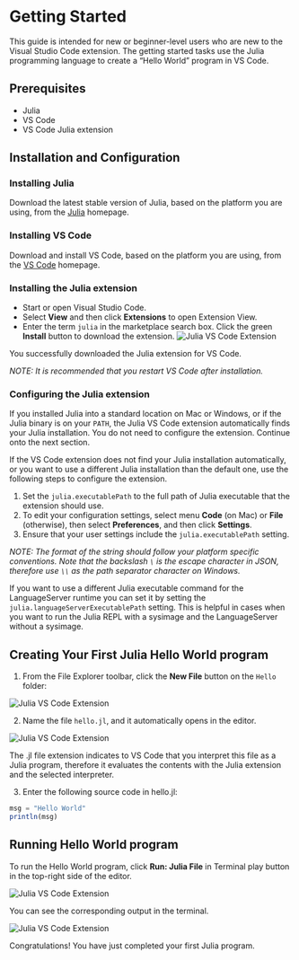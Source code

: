 # Getting Started

This guide is intended for new or beginner-level users who are new to the Visual Studio Code extension. The getting started tasks use the Julia programming language to create a “Hello World” program in VS Code.

## Prerequisites

- Julia
- VS Code
- VS Code Julia extension

## Installation and Configuration

### Installing Julia

Download the latest stable version of Julia, based on the platform you are using, from the [Julia](https://julialang.org/downloads/) homepage.

### Installing VS Code

Download and install VS Code, based on the platform you are using, from the [VS Code](https://code.visualstudio.com/) homepage.

### Installing the Julia extension

- Start or open Visual Studio Code.
- Select **View** and then click **Extensions** to open Extension View.
- Enter the term `julia` in the marketplace search box. Click the green **Install** button to download the extension.
![Julia VS Code Extension](assets/julia_vscode_extension.png)

You successfully downloaded the Julia extension for VS Code.

_NOTE: It is recommended that you restart VS Code after installation._

### Configuring the Julia extension

If you installed Julia into a standard location on Mac or Windows, or if the Julia binary is on your `PATH`, the Julia VS Code extension automatically finds your Julia installation. You do not need to configure the extension. Continue onto the next section.

If the VS Code extension does not find your Julia installation automatically, or you want to use a different Julia installation than the default one, use the following steps to configure the extension.

  1. Set the `julia.executablePath` to the full path of Julia executable that the extension should use.
  2. To edit your configuration settings, select menu **Code** (on Mac) or **File** (otherwise), then select **Preferences**, and then click **Settings**.
  3. Ensure that your user settings include the `julia.executablePath` setting.

_NOTE: The format of the string should follow your platform specific conventions.  Note that the backslash `\` is the escape character in JSON, therefore use `\\` as the path separator character on Windows._

If you want to use a different Julia executable command for the LanguageServer runtime you can set it by setting the `julia.languageServerExecutablePath` setting. This is helpful in cases when you want to run the Julia REPL with a sysimage and the LanguageServer without a sysimage.

## Creating Your First Julia Hello World program

1. From the File Explorer toolbar, click the **New File** button on the `Hello` folder:

![Julia VS Code Extension](assets/hello-1.png)

2. Name the file `hello.jl`, and it automatically opens in the editor.

![Julia VS Code Extension](assets/hello-2.png)

The .jl file extension indicates to VS Code that you interpret this file as a Julia program, therefore it evaluates the contents with the Julia extension and the selected interpreter.

3. Enter the following source code in hello.jl:

```julia
msg = "Hello World"
println(msg)
```

## Running Hello World program

To run the Hello World program, click **Run: Julia File** in Terminal play button in the top-right side of the editor.

![Julia VS Code Extension](assets/hello-3.png)

You can see the corresponding output in the terminal.

![Julia VS Code Extension](assets/hello-4.png)

Congratulations! You have just completed your first Julia program.
